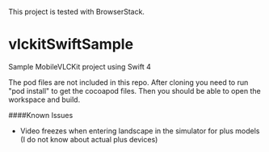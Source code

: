 This project is tested with BrowserStack.
# vlckitSwiftSample
Sample MobileVLCKit project using Swift 4

The pod files are not included in this repo. After cloning you need to run "pod install" to get the cocoapod files. Then you should be able to open the workspace and build.



####Known Issues
* Video freezes when entering landscape in the simulator for plus models (I do not know about actual plus devices)
